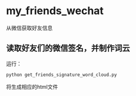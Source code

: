 # my_friends_wechat

从微信获取好友信息

## 读取好友们的微信签名，并制作词云

运行：

```bash
python get_friends_signature_word_cloud.py
```

将生成相应的html文件
